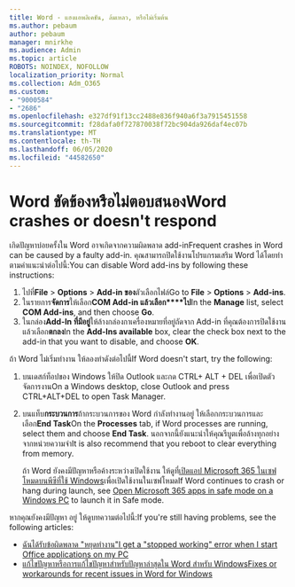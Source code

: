 ```yaml
---
title: Word - แฮงแอพลิเคชัน, ล้มเหลว, หรือไม่เริ่มต้น
ms.author: pebaum
author: pebaum
manager: mnirkhe
ms.audience: Admin
ms.topic: article
ROBOTS: NOINDEX, NOFOLLOW
localization_priority: Normal
ms.collection: Adm_O365
ms.custom:
- "9000584"
- "2686"
ms.openlocfilehash: e327df91f13cc2488e836f940a6f3a7915451558
ms.sourcegitcommit: f28dafa0f727870038f72bc904da926daf4ec07b
ms.translationtype: MT
ms.contentlocale: th-TH
ms.lasthandoff: 06/05/2020
ms.locfileid: "44582650"
---
```

# <a name="word-crashes-or-doesnt-respond"></a><span data-ttu-id="bf6cf-102">Word ขัดข้องหรือไม่ตอบสนอง</span><span class="sxs-lookup"><span data-stu-id="bf6cf-102">Word crashes or doesn't respond</span></span>

<span data-ttu-id="bf6cf-103">เกิดปัญหาบ่อยครั้งใน Word อาจเกิดจากความผิดพลาด add-in</span><span class="sxs-lookup"><span data-stu-id="bf6cf-103">Frequent crashes in Word can be caused by a faulty add-in.</span></span> <span data-ttu-id="bf6cf-104">คุณสามารถปิดใช้งานโปรแกรมเสริม Word ได้โดยทําตามคําแนะนําต่อไปนี้:</span><span class="sxs-lookup"><span data-stu-id="bf6cf-104">You can disable Word add-ins by following these instructions:</span></span>

1. <span data-ttu-id="bf6cf-105">ไปที่**File**  >  **Options**  >  **Add-in ของ**ตัวเลือกไฟล์</span><span class="sxs-lookup"><span data-stu-id="bf6cf-105">Go to **File** > **Options** > **Add-ins**.</span></span>
2. <span data-ttu-id="bf6cf-106">ในรายการ**จัดการ**ให้เลือก**COM Add-in แล้วเลือก\*\*\*\*ไป**</span><span class="sxs-lookup"><span data-stu-id="bf6cf-106">In the **Manage** list, select **COM Add-ins**, and then choose **Go**.</span></span>
3. <span data-ttu-id="bf6cf-107">ในกล่อง**Add-In ที่มีอยู่**ให้ล้างกล่องกาเครื่องหมายที่อยู่ถัดจาก Add-in ที่คุณต้องการปิดใช้งาน แล้วเลือก**ตกลง**</span><span class="sxs-lookup"><span data-stu-id="bf6cf-107">In the **Add-Ins available** box, clear the check box next to the add-in that you want to disable, and choose **OK**.</span></span>

<span data-ttu-id="bf6cf-108">ถ้า Word ไม่เริ่มทํางาน ให้ลองทําดังต่อไปนี้</span><span class="sxs-lookup"><span data-stu-id="bf6cf-108">If Word doesn't start, try the following:</span></span>

1.   <span data-ttu-id="bf6cf-109">บนเดสก์ท็อปของ Windows ให้ปิด Outlook และกด CTRL+ ALT + DEL เพื่อเปิดตัวจัดการงาน</span><span class="sxs-lookup"><span data-stu-id="bf6cf-109">On a Windows desktop, close Outlook and press CTRL+ALT+DEL to open Task Manager.</span></span> 
2. <span data-ttu-id="bf6cf-110">บนแท็บ**กระบวนการ**ถ้ากระบวนการของ Word กําลังทํางานอยู่ ให้เลือกกระบวนการและเลือก**End Task**</span><span class="sxs-lookup"><span data-stu-id="bf6cf-110">On the **Processes** tab, if Word processes are running, select them and choose **End Task**.</span></span> <span data-ttu-id="bf6cf-111">นอกจากนี้ยังแนะนําให้คุณรีบูตเพื่อล้างทุกอย่างจากหน่วยความจํา</span><span class="sxs-lookup"><span data-stu-id="bf6cf-111">It is also recommend that you reboot to clear everything from memory.</span></span>

    <span data-ttu-id="bf6cf-112">ถ้า Word ยังคงมีปัญหาหรือค้างระหว่างเปิดใช้งาน ให้ดูที่[เปิดแอป Microsoft 365 ในเซฟโหมดบนพีซีที่ใช้ Windows](https://support.office.com/article/Open-Office-apps-in-safe-mode-on-a-Windows-PC-dedf944a-5f4b-4afb-a453-528af4f7ac72)เพื่อเปิดใช้งานในเซฟโหมด</span><span class="sxs-lookup"><span data-stu-id="bf6cf-112">If Word continues to crash or hang during launch, see [Open Microsoft 365 apps in safe mode on a Windows PC](https://support.office.com/article/Open-Office-apps-in-safe-mode-on-a-Windows-PC-dedf944a-5f4b-4afb-a453-528af4f7ac72) to launch it in Safe mode.</span></span>

<span data-ttu-id="bf6cf-113">หากคุณยังคงมีปัญหา อยู่ ให้ดูบทความต่อไปนี้:</span><span class="sxs-lookup"><span data-stu-id="bf6cf-113">If you're still having problems, see the following articles:</span></span> 
- [<span data-ttu-id="bf6cf-114">ฉันได้รับข้อผิดพลาด "หยุดทํางาน"</span><span class="sxs-lookup"><span data-stu-id="bf6cf-114">I get a "stopped working" error when I start Office applications on my PC</span></span>](https://support.office.com/article/52bd7985-4e99-4a35-84c8-2d9b8301a2fa)
- [<span data-ttu-id="bf6cf-115">แก้ไขปัญหาหรือการแก้ไขปัญหาสําหรับปัญหาล่าสุดใน Word สําหรับ Windows</span><span class="sxs-lookup"><span data-stu-id="bf6cf-115">Fixes or workarounds for recent issues in Word for Windows</span></span>](https://support.office.com/article/bf6bf17c-2807-4871-83ce-e337ae8f0b86)